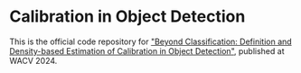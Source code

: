 # Calibration in Object Detection

This is the official code repository for ["Beyond Classification: Definition and Density-based Estimation of Calibration in Object Detection"](https://arxiv.org/abs/2312.06645), published at WACV 2024.
